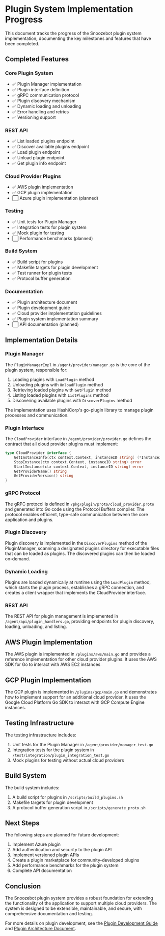 # Plugin System Implementation Progress

This document tracks the progress of the Snoozebot plugin system implementation, documenting the key milestones and features that have been completed.

## Completed Features

### Core Plugin System

- ✅ Plugin Manager implementation
- ✅ Plugin interface definition
- ✅ gRPC communication protocol
- ✅ Plugin discovery mechanism
- ✅ Dynamic loading and unloading
- ✅ Error handling and retries
- ✅ Versioning support

### REST API

- ✅ List loaded plugins endpoint
- ✅ Discover available plugins endpoint
- ✅ Load plugin endpoint
- ✅ Unload plugin endpoint
- ✅ Get plugin info endpoint

### Cloud Provider Plugins

- ✅ AWS plugin implementation
- ✅ GCP plugin implementation
- ⬜ Azure plugin implementation (planned)

### Testing

- ✅ Unit tests for Plugin Manager
- ✅ Integration tests for plugin system
- ✅ Mock plugin for testing
- ⬜ Performance benchmarks (planned)

### Build System

- ✅ Build script for plugins
- ✅ Makefile targets for plugin development
- ✅ Test runner for plugin tests
- ✅ Protocol buffer generation

### Documentation

- ✅ Plugin architecture document
- ✅ Plugin development guide
- ✅ Cloud provider implementation guidelines
- ✅ Plugin system implementation summary
- ⬜ API documentation (planned)

## Implementation Details

### Plugin Manager

The `PluginManagerImpl` in `/agent/provider/manager.go` is the core of the plugin system, responsible for:

1. Loading plugins with `LoadPlugin` method
2. Unloading plugins with `UnloadPlugin` method
3. Retrieving loaded plugins with `GetPlugin` method
4. Listing loaded plugins with `ListPlugins` method
5. Discovering available plugins with `DiscoverPlugins` method

The implementation uses HashiCorp's go-plugin library to manage plugin processes and communication.

### Plugin Interface

The `CloudProvider` interface in `/agent/provider/provider.go` defines the contract that all cloud provider plugins must implement:

```go
type CloudProvider interface {
    GetInstanceInfo(ctx context.Context, instanceID string) (*InstanceInfo, error)
    StopInstance(ctx context.Context, instanceID string) error
    StartInstance(ctx context.Context, instanceID string) error
    GetProviderName() string
    GetProviderVersion() string
}
```

### gRPC Protocol

The gRPC protocol is defined in `/pkg/plugin/proto/cloud_provider.proto` and generated into Go code using the Protocol Buffers compiler. The protocol enables efficient, type-safe communication between the core application and plugins.

### Plugin Discovery

Plugin discovery is implemented in the `DiscoverPlugins` method of the PluginManager, scanning a designated plugins directory for executable files that can be loaded as plugins. The discovered plugins can then be loaded on-demand.

### Dynamic Loading

Plugins are loaded dynamically at runtime using the `LoadPlugin` method, which starts the plugin process, establishes a gRPC connection, and creates a client wrapper that implements the CloudProvider interface.

### REST API

The REST API for plugin management is implemented in `/agent/api/plugin_handlers.go`, providing endpoints for plugin discovery, loading, unloading, and listing.

## AWS Plugin Implementation

The AWS plugin is implemented in `/plugins/aws/main.go` and provides a reference implementation for other cloud provider plugins. It uses the AWS SDK for Go to interact with AWS EC2 instances.

## GCP Plugin Implementation

The GCP plugin is implemented in `/plugins/gcp/main.go` and demonstrates how to implement support for an additional cloud provider. It uses the Google Cloud Platform Go SDK to interact with GCP Compute Engine instances.

## Testing Infrastructure

The testing infrastructure includes:

1. Unit tests for the Plugin Manager in `/agent/provider/manager_test.go`
2. Integration tests for the plugin system in `/test/integration/plugin_integration_test.go`
3. Mock plugins for testing without actual cloud providers

## Build System

The build system includes:

1. A build script for plugins in `/scripts/build_plugins.sh`
2. Makefile targets for plugin development
3. A protocol buffer generation script in `/scripts/generate_proto.sh`

## Next Steps

The following steps are planned for future development:

1. Implement Azure plugin
2. Add authentication and security to the plugin API
3. Implement versioned plugin APIs
4. Create a plugin marketplace for community-developed plugins
5. Add performance benchmarks for the plugin system
6. Complete API documentation

## Conclusion

The Snoozebot plugin system provides a robust foundation for extending the functionality of the application to support multiple cloud providers. The system is designed to be extensible, maintainable, and secure, with comprehensive documentation and testing.

For more details on plugin development, see the [Plugin Development Guide](./PLUGIN_DEVELOPMENT.md) and [Plugin Architecture Document](./PLUGIN_ARCHITECTURE.md).